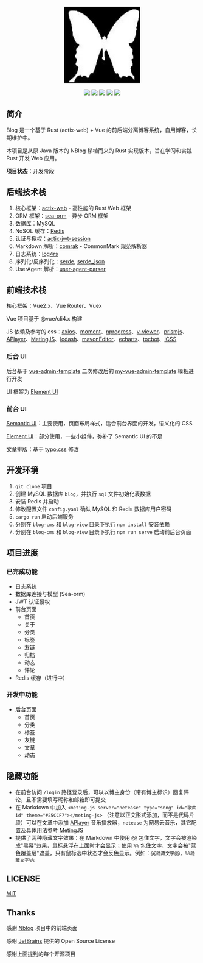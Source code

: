 <p align="center">
	<a href="https://naccl.top/" target="_blank">
		<img src="./blog-view/public/img/qr.png" alt="ZeroBlog logo" style="width: 200px; height: 200px">
	</a>
</p>
<p align="center">
	<img src="https://img.shields.io/badge/RUST-1.78-orange">
	<img src="https://img.shields.io/badge/actix_web">
	<img src="https://img.shields.io/badge/Vue-2.6.11-brightgreen">
	<img src="https://img.shields.io/badge/sea-orm">
	<img src="https://img.shields.io/badge/license-MIT-blue">
</p>

## 简介

Blog 是一个基于 Rust (actix-web) + Vue 的前后端分离博客系统，自用博客，长期维护中。

本项目是从原 Java 版本的 NBlog 移植而来的 Rust 实现版本，旨在学习和实践 Rust 开发 Web 应用。

**项目状态**：开发阶段

## 后端技术栈

1. 核心框架：[actix-web](https://crates.io/crates/actix-web) - 高性能的 Rust Web 框架
2. ORM 框架：[sea-orm](https://github.com/SeaQL/sea-orm) - 异步 ORM 框架
3. 数据库：MySQL
4. NoSQL 缓存：[Redis](https://github.com/redis/redis)
5. 认证与授权：[actix-jwt-session](https://crates.io/crates/actix-jwt-session)
6. Markdown 解析：[comrak](https://github.com/kivikakk/comrak) - CommonMark 规范解析器
7. 日志系统：[log4rs](https://github.com/estk/log4rs)
8. 序列化/反序列化：[serde](https://github.com/serde-rs/serde), [serde_json](https://github.com/serde-rs/json)
9. UserAgent 解析：[user-agent-parser](https://github.com/magiclen/user-agent-parser)

## 前端技术栈

核心框架：Vue2.x、Vue Router、Vuex

Vue 项目基于 @vue/cli4.x 构建

JS 依赖及参考的 css：[axios](https://github.com/axios/axios)、[moment](https://github.com/moment/moment)、[nprogress](https://github.com/rstacruz/nprogress)、[v-viewer](https://github.com/fengyuanchen/viewerjs)、[prismjs](https://github.com/PrismJS/prism)、[APlayer](https://github.com/DIYgod/APlayer)、[MetingJS](https://github.com/metowolf/MetingJS)、[lodash](https://github.com/lodash/lodash)、[mavonEditor](https://github.com/hinesboy/mavonEditor)、[echarts](https://github.com/apache/echarts)、[tocbot](https://github.com/tscanlin/tocbot)、[iCSS](https://github.com/chokcoco/iCSS)

### 后台 UI

后台基于 [vue-admin-template](https://github.com/PanJiaChen/vue-admin-template) 二次修改后的 [my-vue-admin-template](https://github.com/Naccl/my-vue-admin-template) 模板进行开发

UI 框架为 [Element UI](https://github.com/ElemeFE/element)

### 前台 UI

[Semantic UI](https://semantic-ui.com/)：主要使用，页面布局样式，适合前台界面的开发，语义化的 CSS

[Element UI](https://github.com/ElemeFE/element)：部分使用，一些小组件，弥补了 Semantic UI 的不足

文章排版：基于 [typo.css](https://github.com/sofish/typo.css) 修改

## 开发环境

1. `git clone` 项目
2. 创建 MySQL 数据库 `blog`，并执行 `sql` 文件初始化表数据
3. 安装 Redis 并启动
4. 修改配置文件 `config.yaml` 确认 MySQL 和 Redis 数据库用户密码
5. `cargo run` 启动后端服务
6. 分别在 `blog-cms` 和 `blog-view` 目录下执行 `npm install` 安装依赖
7. 分别在 `blog-cms` 和 `blog-view` 目录下执行 `npm run serve` 启动前后台页面

## 项目进度

### 已完成功能
- 日志系统
- 数据库连接与模型 (Sea-orm)
- JWT 认证授权
- 前台页面
  - 首页
  - 关于
  - 分类
  - 标签
  - 友链
  - 归档
  - 动态
  - 评论
- Redis 缓存（进行中）

### 开发中功能
- 后台页面
  - 首页
  - 分类
  - 标签
  - 友链
  - 文章
  - 动态

## 隐藏功能

- 在前台访问 `/login` 路径登录后，可以以博主身份（带有博主标识）回复评论，且不需要填写昵称和邮箱即可提交
- 在 Markdown 中加入 `<meting-js server="netease" type="song" id="歌曲id" theme="#25CCF7"></meting-js>` （注意以正文形式添加，而不是代码片段）可以在文章中添加 [APlayer](https://github.com/DIYgod/APlayer) 音乐播放器，`netease` 为网易云音乐，其它配置及具体用法参考 [MetingJS](https://github.com/metowolf/MetingJS)
- 提供了两种隐藏文字效果：在 Markdown 中使用 `@@` 包住文字，文字会被渲染成"黑幕"效果，鼠标悬浮在上面时才会显示；使用 `%%` 包住文字，文字会被"蓝色覆盖层"遮盖，只有鼠标选中状态才会反色显示。例如：`@@隐藏文字@@`，`%%隐藏文字%%`

## LICENSE

[MIT](./LICENSE)

## Thanks

感谢 [Nblog](https://github.com/Naccl/NBlog) 项目中的前端页面

感谢 [JetBrains](https://www.jetbrains.com/?from=ZeroBlog) 提供的 Open Source License

感谢上面提到的每个开源项目